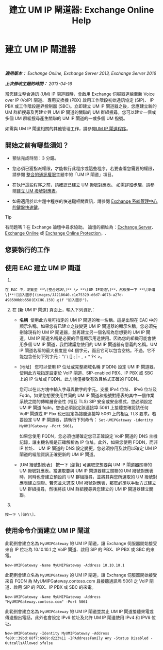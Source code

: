 ﻿---
title: '建立 UM IP 閘道器: Exchange Online Help'
TOCTitle: 建立 UM IP 閘道器
ms:assetid: 542d6b50-147b-4cec-b54d-61c7b8fc0fc7
ms:mtpsurl: https://technet.microsoft.com/zh-tw/library/Aa998045(v=EXCHG.150)
ms:contentKeyID: 50473128
ms.date: 05/23/2018
mtps_version: v=EXCHG.150
f1_keywords:
- Microsoft.Exchange.Management.SnapIn.Esm.Servers.UnifiedMessaging.CreateUMIPGatewayWizardForm.CreateUMIPGatewayWizardPage
ms.translationtype: MT
---

# 建立 UM IP 閘道器

 

_**適用版本：** Exchange Online, Exchange Server 2013, Exchange Server 2016_

_**上次修改主題的時間：** 2013-04-16_

當您建立整合通訊 (UM) IP 閘道器時，會啟用 Exchange 伺服器連線至新 Voice over IP (VoIP) 閘道、 專用交換機 (PBX) 啟用工作階段初始通訊協定 (SIP)、 IP PBX 或工作階段邊界控制器 (SBC)。立即建立 UM IP 閘道器之後，您應建立新的 UM 群組搜尋及再建立與 UM IP 閘道的關聯的 UM 群組搜尋。您可以建立一個或多個 UM 群組搜尋產生關聯的 UM IP 閘道的一或多個 UM 撥號。

如需與 UM IP 閘道相關的其他管理工作，請參閱[UM IP 閘道程序](um-ip-gateway-procedures-exchange-2013-help.md)。

## 開始之前有哪些須知？

  - 預估完成時間：3 分鐘。

  - 您必須已獲指派權限，才能執行此程序或這些程序。若要查看您需要的權限，請參閱 [整合的通訊權限](unified-messaging-permissions-exchange-2013-help.md)主題中的「UM IP 閘道」項目。

  - 在執行這些程序之前，請確認已建立 UM 撥號對應表。 如需詳細步驟，請參閱[建立 UM 撥號對應表](create-a-um-dial-plan-exchange-2013-help.md)。

  - 如需適用於此主題中程序的快速鍵相關資訊，請參閱 [Exchange 系統管理中心的鍵盤快速鍵](keyboard-shortcuts-in-the-exchange-admin-center-exchange-online-protection-help.md)。


> [!TIP]  
> 有問題嗎？在 Exchange 論壇中尋求協助。 論壇的網址為：<a href="https://go.microsoft.com/fwlink/p/?linkid=60612">Exchange Server</a>、 <a href="https://go.microsoft.com/fwlink/p/?linkid=267542">Exchange Online</a> 或 <a href="https://go.microsoft.com/fwlink/p/?linkid=285351">Exchange Online Protection</a>。.




## 您要執行的工作

## 使用 EAC 建立 UM IP 閘道

1.  
    
    在 EAC 中，瀏覽至 **\[整合通訊\]** \> **\[UM IP閘道\]**，然後按一下 **\[新增\]**![加入圖示](images/JJ218640.c1e75329-d6d7-4073-a27d-498590bbb558(EXCHG.150).gif "加入圖示")。

2.  在 \[新 UM IP 閘道\] 頁面上，輸入下列資訊：
    
      - **名稱**  使用此方塊可指定的 UM IP 閘道的唯一名稱。這是出現在 EAC 中的顯示名稱。如果您有已建立之後變更 UM IP 閘道器的顯示名稱，您必須先刪除現有的 UM IP 閘道器，並再建立另一個名稱為您想要的 UM IP 閘道。UM IP 閘道名稱是必要的但僅顯示用途使用。因為您的組織可能會使用多個 UM IP 閘道，我們建議您使用的 UM IP 閘道器有意義的名稱。UM IP 閘道名稱的最大長度是 64 個字元，而且它可以包含空格。不過，它不能包含任何下列字元："/ \\ \[\]:; |= , + \* ?\< \>。
    
      - \[地址\]   您可以使用 IP 位址或完整網域名稱 (FQDN) 設定 UM IP 閘道器。使用此方塊指定設定於 VoIP 閘道、SIP-enabled PBX、IP PBX 或 SBC 上的 IP 位址或 FQDN。此方塊僅接受有效且格式正確的 FQDN。
        
        您可以在此方塊中輸入字母與數字的字元。支援 IPv4 位址、 IPv6 位址及 Fqdn。如果您想要使用共同的 UM IP 閘道和撥號對應表的其中一個作業系統之間的傳輸層安全性 (相互 TLS) SIP 安全或安全模式，您必須設定 UM IP 閘道 fqdn。您也必須設定該連接埠 5061 上接聽並確認該任何 VoIP 閘道或 IP Pbx 也已設定為接聽連接埠 5061 上的相互 TLS 要求。若要設定 UM IP 閘道器，請執行下列命令： `Set-UMIPGateway -identity MyUMIPGateway -Port 5061`。
        
        如果您使用 FQDN，您必須也請確定您已正確設定 VoIP 閘道的 DNS 主機記錄，讓主機名稱是正確解析為 IP 位址。此外，如果您使用 FQDN，而非 IP 位址、 UM IP 閘道的 DNS 設定變更，您必須停用及啟用以確定 UM IP 閘道的組態資訊正確更新的 UM IP 閘道。
    
      - \[UM 撥號對應表\]   按一下 \[瀏覽\] 可選取您想要與 UM IP 閘道器關聯的 UM 撥號對應表。當選取要與 UM IP 閘道器建立關聯的 UM 撥號對應表時，同時也會建立預設的 UM 群組搜尋，並將其與您所選取的 UM 撥號對應表建立關聯。若您並未選取 UM 撥號對應表，那麼必須以手動方式建立 UM 群組搜尋，然後將該 UM 群組搜尋與您建立的 UM IP 閘道器建立關聯。

3.  
    
    按一下 \[儲存\]。

## 使用命令介面建立 UM IP 閘道

此範例會建立名為 `MyUMIPGateway` 的 UM IP 閘道，讓 Exchange 伺服器開始接受來自 IP 位址為 10.10.10.1 之 VoIP 閘道、啟用 SIP 的 PBX、IP PBX 或 SBC 的來電。

    New-UMIPGateway -Name MyUMIPGateway -Address 10.10.10.1

此範例會建立名為 `MyUMIPGateway` 的 UM IP 閘道，讓 Exchange 伺服器開始接受來自 FQDN 為 MyUMIPGateway.contoso.com 且接聽通訊埠 5061 之 VoIP 閘道、啟用 SIP 的 PBX、IP PBX 或 SBC 的來電。

    New-UMIPGateway -Name MyUMIPGateway -Address "MyUMIPGateway.contoso.com" -Port 5061

此範例會建立名為 `MyUMIPGateway` 的 UM IP 閘道並禁止 UM IP 閘道接聽來電或傳送撥出電話，此外也會設定 IPv6 位址及允許 UM IP 閘道使用 IPv4 和 IPV6 位址。

    New-UMIPGateway -Identity MyUMIPGateway -Address fe80::39bd:88f7:6969:d223%11 -IPAddressFamily Any -Status Disabled -OutcallsAllowed $false

